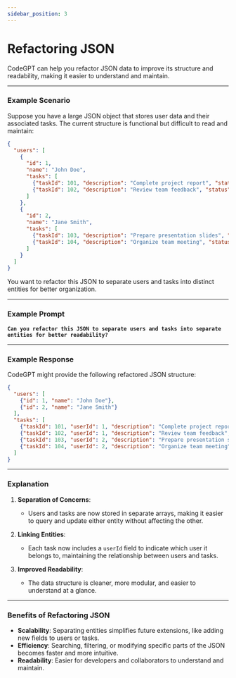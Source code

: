 ```yaml
---
sidebar_position: 3
---
```

# Refactoring JSON

CodeGPT can help you refactor JSON data to improve its structure and readability, making it easier to understand and maintain.

---

### **Example Scenario**

Suppose you have a large JSON object that stores user data and their associated tasks. The current structure is functional but difficult to read and maintain:

```json
{
  "users": [
    {
      "id": 1,
      "name": "John Doe",
      "tasks": [
        {"taskId": 101, "description": "Complete project report", "status": "done"},
        {"taskId": 102, "description": "Review team feedback", "status": "pending"}
      ]
    },
    {
      "id": 2,
      "name": "Jane Smith",
      "tasks": [
        {"taskId": 103, "description": "Prepare presentation slides", "status": "done"},
        {"taskId": 104, "description": "Organize team meeting", "status": "in progress"}
      ]
    }
  ]
}
```

You want to refactor this JSON to separate users and tasks into distinct entities for better organization.

---

### **Example Prompt**

**`Can you refactor this JSON to separate users and tasks into separate entities for better readability?`**

---

### **Example Response**

CodeGPT might provide the following refactored JSON structure:

```json
{
  "users": [
    {"id": 1, "name": "John Doe"},
    {"id": 2, "name": "Jane Smith"}
  ],
  "tasks": [
    {"taskId": 101, "userId": 1, "description": "Complete project report", "status": "done"},
    {"taskId": 102, "userId": 1, "description": "Review team feedback", "status": "pending"},
    {"taskId": 103, "userId": 2, "description": "Prepare presentation slides", "status": "done"},
    {"taskId": 104, "userId": 2, "description": "Organize team meeting", "status": "in progress"}
  ]
}
```

---

### **Explanation**

1. **Separation of Concerns**:  
   - Users and tasks are now stored in separate arrays, making it easier to query and update either entity without affecting the other.

2. **Linking Entities**:  
   - Each task now includes a `userId` field to indicate which user it belongs to, maintaining the relationship between users and tasks.

3. **Improved Readability**:  
   - The data structure is cleaner, more modular, and easier to understand at a glance.

---

### **Benefits of Refactoring JSON**

- **Scalability**: Separating entities simplifies future extensions, like adding new fields to users or tasks.  
- **Efficiency**: Searching, filtering, or modifying specific parts of the JSON becomes faster and more intuitive.  
- **Readability**: Easier for developers and collaborators to understand and maintain.